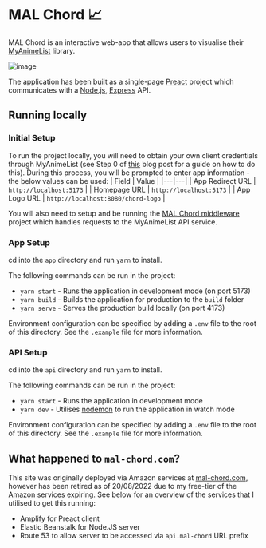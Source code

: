 # MAL Chord 📈

MAL Chord is an interactive web-app that allows users to visualise their [MyAnimeList](https://myanimelist.net/) library.

![image](https://user-images.githubusercontent.com/49534136/185727853-aba00599-fa1c-4fc6-9b8f-834f64f5e131.png)

The application has been built as a single-page [Preact](https://preactjs.com/) project which communicates with a [Node.js](https://nodejs.org/en/), [Express](https://expressjs.com/) API.

## Running locally

### Initial Setup

To run the project locally, you will need to obtain your own client credentials through MyAnimeList (see Step 0 of [this](https://myanimelist.net/blog.php?eid=835707) blog post for a guide on how to do this). During this process, you will be prompted to enter app information - the below values can be used:
| Field | Value |
|---|---|
| App Redirect URL | `http://localhost:5173` |
| Homepage URL | `http://localhost:5173` |
| App Logo URL | `http://localhost:8080/chord-logo` |

You will also need to setup and be running the [MAL Chord middleware](https://github.com/Johoseph/mal-chord-middleware) project which handles requests to the MyAnimeList API service.

### App Setup

cd into the `app` directory and run `yarn` to install.

The following commands can be run in the project:

- `yarn start` - Runs the application in development mode (on port 5173)
- `yarn build` - Builds the application for production to the `build` folder
- `yarn serve` - Serves the production build locally (on port 4173)

Environment configuration can be specified by adding a `.env` file to the root of this directory. See the `.example` file for more information.

### API Setup

cd into the `api` directory and run `yarn` to install.

The following commands can be run in the project:

- `yarn start` - Runs the application in development mode
- `yarn dev` - Utilises [nodemon](https://nodemon.io/) to run the application in watch mode

Environment configuration can be specified by adding a `.env` file to the root of this directory. See the `.example` file for more information.

## What happened to `mal-chord.com`?

This site was originally deployed via Amazon services at [mal-chord.com](https://mal-chord.com/), however has been retired as of 20/08/2022 due to my free-tier of the Amazon services expiring. See below for an overview of the services that I utilised to get this running:

- Amplify for Preact client
- Elastic Beanstalk for Node.JS server
- Route 53 to allow server to be accessed via `api.mal-chord` URL prefix
